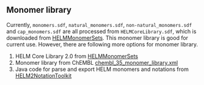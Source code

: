 ## Monomer library

Currently, `monomers.sdf`, `natural_monomers.sdf`, `non-natural_monomers.sdf` and `cap_monomers.sdf` are all processed from `HELMCoreLibrary.sdf`, which is downloaded from [HELMMonomerSets](https://github.com/PistoiaHELM/HELMMonomerSets/tree/master). This monomer library is good for current use. However, there are following more options for monomer library.

1. HELM Core Library 2.0 from [HELMMonomerSets](https://github.com/PistoiaHELM/HELMMonomerSets/tree/master)
2. Monomer library from ChEMBL [chembl_35_monomer_library.xml](https://ftp.ebi.ac.uk/pub/databases/chembl/ChEMBLdb/releases/chembl_35/)
3. Java code for parse and export HELM monomers and notations from [HELM2NotationToolkit](https://github.com/PistoiaHELM/HELM2NotationToolkit/tree/master)
